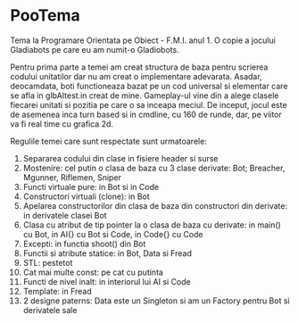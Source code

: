 # PooTema
Tema la Programare Orientata pe Obiect - F.M.I. anul 1. O copie a jocului Gladiabots pe care eu am numit-o Gladiobots.

Pentru prima parte a temei am creat structura de baza pentru scrierea codului unitatilor dar nu am creat o implementare adevarata. Asadar, deocamdata, boti functioneaza bazat pe un cod universal si elementar care se afla in glbAItest.in creat de mine. Gameplay-ul vine din a alege clasele fiecarei unitati si pozitia pe care o sa inceapa meciul. De inceput, jocul este de asemenea inca turn based si in cmdline, cu 160 de runde, dar, pe viitor va fi real time cu grafica 2d.

Regulile temei care sunt respectate sunt urmatoarele:
1. Separarea codului din clase in fisiere header si surse
2. Mostenire: cel putin o clasa de baza cu 3 clase derivate: Bot; Breacher, Mgunner, Riflemen, Sniper
3. Functi virtuale pure: in Bot si in Code
4. Constructori virtuali (clone): in Bot
5. Apelarea constructorilor din clasa de baza din constructori din derivate: in derivatele clasei Bot
6. Clasa cu atribut de tip pointer la o clasa de baza cu derivate: in main() cu Bot, in AI{} cu Bot si Code, in Code{} cu Code
7. Excepti: in functia shoot() din Bot
8. Functii si atribute statice: in Bot, Data si Fread
9. STL: pestetot
10. Cat mai multe const: pe cat cu putinta
11. Functi de nivel inalt: in interiorul lui AI si Code
12. Template: in Fread
13. 2 designe paterns: Data este un Singleton si am un Factory pentru Bot si derivatele sale
